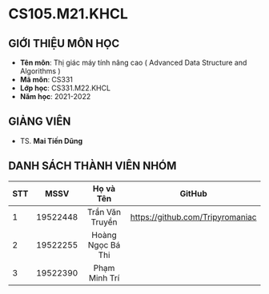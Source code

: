 # CS105.M21.KHCL

## GIỚI THIỆU MÔN HỌC
* **Tên môn**: Thị giác máy tính nâng cao ( Advanced Data Structure and Algorithms )
* **Mã môn**: CS331
* **Lớp học**: CS331.M22.KHCL
* **Năm học**: 2021-2022

## GIẢNG VIÊN 
* TS. **Mai Tiến Dũng** 

## DANH SÁCH THÀNH VIÊN NHÓM

| STT    | MSSV          | Họ và Tên              | GitHub                  |
| ------ |:-------------:|:----------------------:|:-------------------------:|
| 1      | 19522448      | Trần Văn Truyền          |https://github.com/Tripyromaniac|
| 2      | 19522255      | Hoàng Ngọc Bá Thi        ||
| 3      | 19522390      | Phạm Minh Trí      ||

##


